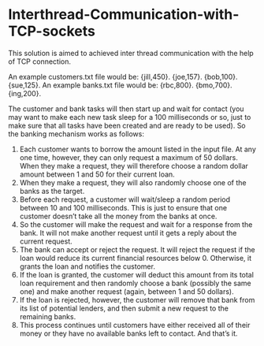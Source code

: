 # Interthread-Communication-with-TCP-sockets
This solution is aimed to achieved inter thread communication with the help of TCP connection.

An example customers.txt file would be:
{jill,450}.
{joe,157}.
{bob,100}.
{sue,125}.
An example banks.txt file would be:
{rbc,800}.
{bmo,700}.
{ing,200}.

The customer and bank tasks will then start up and wait for contact (you may want to make each
new task sleep for a 100 milliseconds or so, just to make sure that all tasks have been created and
are ready to be used). So the banking mechanism works as follows:
1. Each customer wants to borrow the amount listed in the input file. At any one time,
however, they can only request a maximum of 50 dollars. When they make a request, they
will therefore choose a random dollar amount between 1 and 50 for their current loan.
2. When they make a request, they will also randomly choose one of the banks as the target.
3. Before each request, a customer will wait/sleep a random period between 10 and 100
milliseconds. This is just to ensure that one customer doesn’t take all the money from the
banks at once.
4. So the customer will make the request and wait for a response from the bank. It will not
make another request until it gets a reply about the current request.
5. The bank can accept or reject the request. It will reject the request if the loan would reduce
its current financial resources below 0. Otherwise, it grants the loan and notifies the
customer.
6. If the loan is granted, the customer will deduct this amount from its total loan requirement
and then randomly choose a bank (possibly the same one) and make another request
(again, between 1 and 50 dollars).
7. If the loan is rejected, however, the customer will remove that bank from its list of potential
lenders, and then submit a new request to the remaining banks.
8. This process continues until customers have either received all of their money or they have
no available banks left to contact.
And that’s it.
